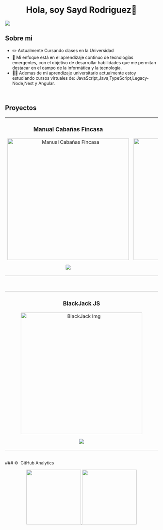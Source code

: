 <div align="center">
<h1 align="center">Hola, soy Sayd Rodriguez👋</h1>
</div>
<img src="https://i.imgur.com/DmxpfzE.jpg">

## Sobre mi

- ✏️  Actualmente Cursando clases en la Universidad
- 📗  Mi enfoque está en el aprendizaje continuo de tecnologías emergentes, con el objetivo de desarrollar habilidades que me permitan destacar en el campo de la informática y la tecnología.
- 🧑‍🏫  Ademas de mi aprendizaje universitario actualmente estoy estudiando cursos virtuales de: JavaScript,Java,TypeScript,Legacy-Node,Nest y Angular.
<br>

## Proyectos
<table>
<tr>
<td width="50%">
<h3 align="center">Manual Cabañas Fincasa</h3>
<div align="center">
<a href="https://manualfincasa.netlify.app/" target="_blank">
  <img src="https://i.imgur.com/bZfi5n9.jpeg" width="400" alt="Manual Cabañas Fincasa">
</a>
<p>
<a href="ENLACE_A_GITHUB" target="_blank">
  <img src="https://img.shields.io/badge/CÓDIGO-ff9?style=for-the-badge&logo=github&logoColor=black">
</a>
</p>
</div>                                                                                
</td>
<td width="50%">
<h3 align="center">App Todo AgendaJS</h3>
<div align="center">
<a href="https://todoapp-sayd.netlify.app/#/active" target="_blank">
  <img src="https://i.imgur.com/PM0u5BE.jpeg" width="400" alt="App Todo">
</a>
<p>
<a href="ENLACE_A_GITHUB" target="_blank">
  <img src="https://img.shields.io/badge/CÓDIGO-ff9?style=for-the-badge&logo=github&logoColor=black">
</a>
</p>
</div>                                                                                
</td>
</tr>
</table>                                                                                 
<br>

<table>
<tr>
<td width="50%">
<h3 align="center">BlackJack JS</h3>
<div align="center">
<a href="https://sayd-game-blackjack.netlify.app/" target="_blank">
  <img src="https://i.imgur.com/l4Ofiuu.jpeg" width="400" alt="BlackJack Img">
</a>
<p>
<a href="ENLACE_A_GITHUB" target="_blank">
  <img src="https://img.shields.io/badge/CÓDIGO-ff9?style=for-the-badge&logo=github&logoColor=black">
</a>
</p>
</div>                                                                                
</td>
</tr>
</table>                                                                                 
<br>
### ⚙️ &nbsp;GitHub Analytics

<p align="center">
<a href="https://github.com/SjRodri">
  <img height="180em" src="https://github-readme-stats-eight-theta.vercel.app/api?username=SjRodri&show_icons=true&theme=algolia&include_all_commits=true&count_private=true"/>
  <img height="180em" src="https://github-readme-stats-eight-theta.vercel.app/api/top-langs/?username=SjRodri&layout=compact&langs_count=8&theme=algolia"/>
</a>
</p>
